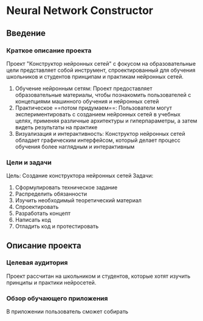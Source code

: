 # Neural Network Constructor
## Введение
### Краткое описание проекта
Проект "Конструктор нейронных сетей" с фокусом на образовательные цели представляет собой инструмент, спроектированный для обучения школьников и студентов принципам и практикам нейронных сетей.
1. Обучение нейронным сетям: Проект предоставляет образовательные материалы, чтобы познакомить пользователей с концепциями машинного обучения и нейронных сетей
2. Практическое ==потом придумаем==: Пользователи могут экспериментировать с созданием нейронных сетей в учебных целях, применяя различные архитектуры и гиперпараметры, а затем видеть результаты на практике
3. Визуализация и интерактивность: Конструктор нейронных сетей обладает графическим интерфейсом, который делает процесс обучения более наглядным и интерактивным
### Цели и задачи
Цель: Cоздание конструктора нейронных сетей
Задачи:
1.  Сформулировать техническое задание
2.  Распределить обязанности
3.  Изучить необходимый теоретический материал
4.  Спроектировать
5.  Разработать концепт
6.  Написать код
7.  Отладить код и протестировать
## Описание проекта
### Целевая аудитория
Проект рассчитан на школьником и студентов, которые хотят изучить принципы и практики нейросетей.
### Обзор обучающего приложения
В приложении пользователь сможет собирать 